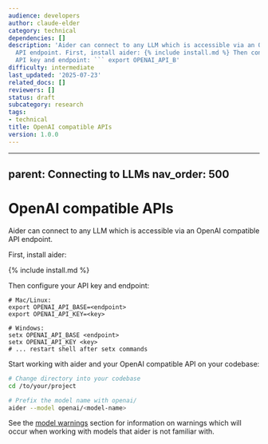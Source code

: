 ```yaml
---
audience: developers
author: claude-elder
category: technical
dependencies: []
description: 'Aider can connect to any LLM which is accessible via an OpenAI compatible
  API endpoint. First, install aider: {% include install.md %} Then configure your
  API key and endpoint: ``` export OPENAI_API_B'
difficulty: intermediate
last_updated: '2025-07-23'
related_docs: []
reviewers: []
status: draft
subcategory: research
tags:
- technical
title: OpenAI compatible APIs
version: 1.0.0
---
```


---
parent: Connecting to LLMs
nav_order: 500
---

# OpenAI compatible APIs

Aider can connect to any LLM which is accessible via an OpenAI compatible API endpoint.

First, install aider:

{% include install.md %}

Then configure your API key and endpoint:

```
# Mac/Linux:
export OPENAI_API_BASE=<endpoint>
export OPENAI_API_KEY=<key>

# Windows:
setx OPENAI_API_BASE <endpoint>
setx OPENAI_API_KEY <key>
# ... restart shell after setx commands
```

Start working with aider and your OpenAI compatible API on your codebase:

```bash
# Change directory into your codebase
cd /to/your/project

# Prefix the model name with openai/
aider --model openai/<model-name>
```

See the [model warnings](warnings.html)
section for information on warnings which will occur
when working with models that aider is not familiar with.
